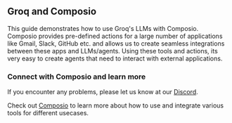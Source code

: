 ## Groq and Composio

This guide demonstrates how to use Groq's LLMs with Composio. Composio provides pre-defined actions for a large number of applications like Gmail, Slack, GitHub etc. and allows us to create seamless integrations between these apps and LLMs/agents. Using these tools and actions, its very easy to create agents that need to interact with external applications.

### Connect with Composio and learn more

If you encounter any problems, please let us know at our [Discord](https://discord.com/invite/cNruWaAhQk).

Check out [Composio](https://app.composio.dev) to learn more about how to use and integrate various tools for different usecases.